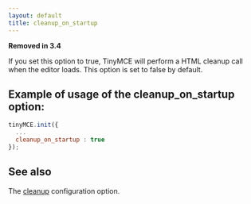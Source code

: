 ```yaml
---
layout: default
title: cleanup_on_startup
---
```


**Removed in 3.4**

If you set this option to true, TinyMCE will perform a HTML cleanup call when the editor loads. This option is set to false by default.

## Example of usage of the cleanup_on_startup option:

```js
tinyMCE.init({
  ...
  cleanup_on_startup : true
});
```

## See also

The [cleanup](https://www.tiny.cloud/docs-3x/reference/configuration/Configuration3x@cleanup/) configuration option.
